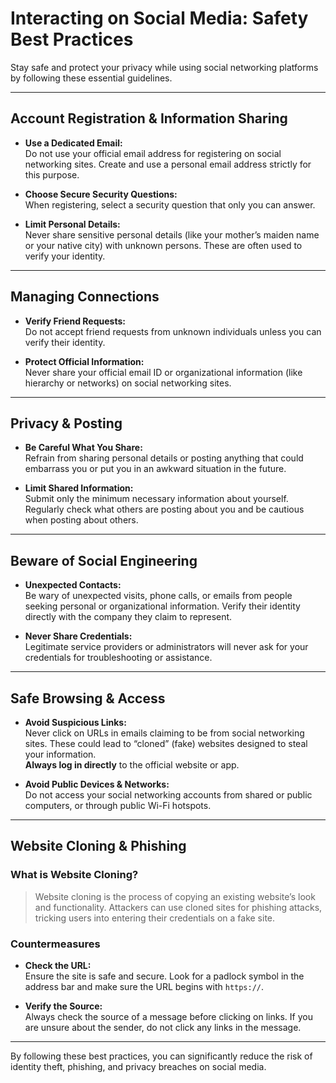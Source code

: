 # Interacting on Social Media: Safety Best Practices

Stay safe and protect your privacy while using social networking platforms by following these essential guidelines.

---

## Account Registration & Information Sharing

- **Use a Dedicated Email:**  
  Do not use your official email address for registering on social networking sites. Create and use a personal email address strictly for this purpose.

- **Choose Secure Security Questions:**  
  When registering, select a security question that only you can answer.

- **Limit Personal Details:**  
  Never share sensitive personal details (like your mother’s maiden name or your native city) with unknown persons. These are often used to verify your identity.

---

## Managing Connections

- **Verify Friend Requests:**  
  Do not accept friend requests from unknown individuals unless you can verify their identity.

- **Protect Official Information:**  
  Never share your official email ID or organizational information (like hierarchy or networks) on social networking sites.

---

## Privacy & Posting

- **Be Careful What You Share:**  
  Refrain from sharing personal details or posting anything that could embarrass you or put you in an awkward situation in the future.

- **Limit Shared Information:**  
  Submit only the minimum necessary information about yourself. Regularly check what others are posting about you and be cautious when posting about others.

---

## Beware of Social Engineering

- **Unexpected Contacts:**  
  Be wary of unexpected visits, phone calls, or emails from people seeking personal or organizational information. Verify their identity directly with the company they claim to represent.

- **Never Share Credentials:**  
  Legitimate service providers or administrators will never ask for your credentials for troubleshooting or assistance.

---

## Safe Browsing & Access

- **Avoid Suspicious Links:**  
  Never click on URLs in emails claiming to be from social networking sites. These could lead to “cloned” (fake) websites designed to steal your information.  
  **Always log in directly** to the official website or app.

- **Avoid Public Devices & Networks:**  
  Do not access your social networking accounts from shared or public computers, or through public Wi-Fi hotspots.

---

## Website Cloning & Phishing

### What is Website Cloning?

> Website cloning is the process of copying an existing website’s look and functionality. Attackers can use cloned sites for phishing attacks, tricking users into entering their credentials on a fake site.

### Countermeasures

- **Check the URL:**  
  Ensure the site is safe and secure. Look for a padlock symbol in the address bar and make sure the URL begins with `https://`.

- **Verify the Source:**  
  Always check the source of a message before clicking on links. If you are unsure about the sender, do not click any links in the message.

---

By following these best practices, you can significantly reduce the risk of identity theft, phishing, and privacy breaches on social media.
